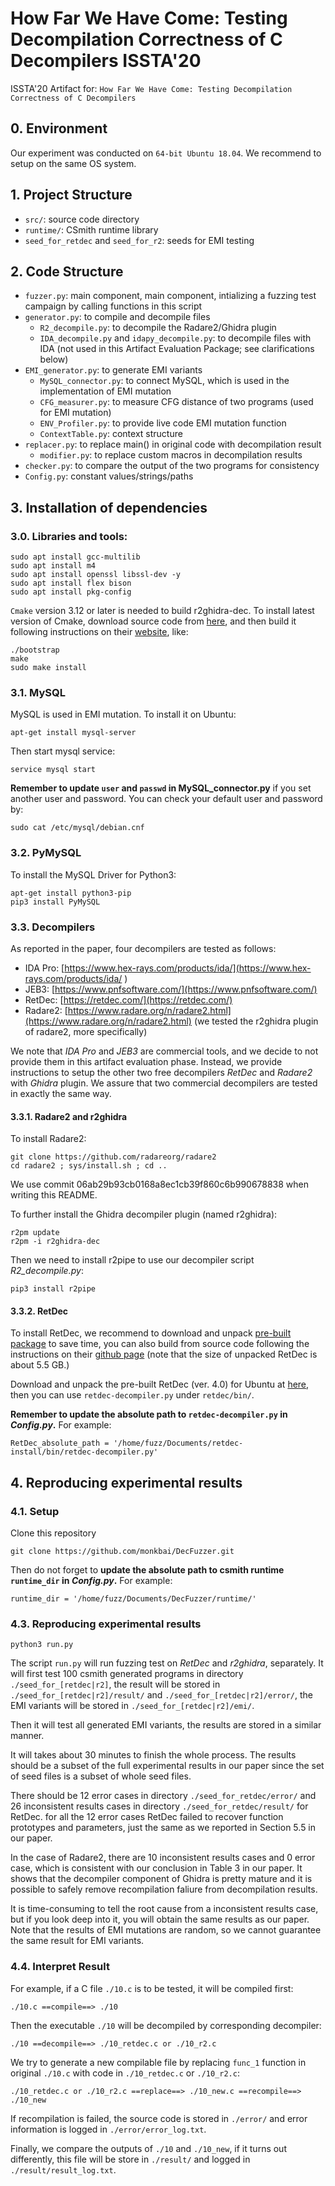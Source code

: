 # How Far We Have Come: Testing Decompilation Correctness of C Decompilers  ISSTA'20

ISSTA'20 Artifact for: `How Far We Have Come: Testing Decompilation Correctness of C Decompilers`

## 0. Environment
Our experiment was conducted on `64-bit Ubuntu 18.04`. We recommend to setup on
the same OS system. 

## 1. Project Structure
* `src/`: source code directory
* `runtime/`: CSmith runtime library
* `seed_for_retdec` and  `seed_for_r2`: seeds for EMI testing

## 2. Code Structure
* `fuzzer.py`: main component, main component, intializing a fuzzing test campaign by calling functions in this script
* `generator.py`: to compile and decompile files
    * `R2_decompile.py`: to decompile the Radare2/Ghidra plugin
    * `IDA_decompile.py` and `idapy_decompile.py`: to decompile files with IDA (not used in this Artifact Evaluation Package; see clarifications below)
* `EMI_generator.py`: to generate EMI variants
    * `MySQL_connector.py`: to connect MySQL, which is used in the implementation of EMI mutation
    * `CFG_measurer.py`: to measure CFG distance of two programs (used for EMI mutation)
    * `ENV_Profiler.py`: to provide live code EMI mutation function
    * `ContextTable.py`: context structure
* `replacer.py`: to replace main() in original code with decompilation result
    * `modifier.py`: to replace custom macros in decompilation results
* `checker.py`: to compare the output of the two programs for consistency
* `Config.py`: constant values/strings/paths

## 3. Installation of dependencies

### 3.0. Libraries and tools:

    sudo apt install gcc-multilib
    sudo apt install m4
    sudo apt install openssl libssl-dev -y
    sudo apt install flex bison
    sudo apt install pkg-config

`Cmake` version 3.12 or later is needed to build r2ghidra-dec. To install latest
version of Cmake, download source code from
[here](https://github.com/Kitware/CMake/releases/download/v3.16.6/cmake-3.16.6.tar.gz),
and then build it following instructions on their
[website](https://cmake.org/install/), like:

    ./bootstrap
    make 
    sudo make install

### 3.1. MySQL
MySQL is used in EMI mutation. To install it on Ubuntu:

    apt-get install mysql-server

Then start mysql service:

    service mysql start

**Remember to update `user` and `passwd` in MySQL_connector.py** if you set another user and password. You can check your default user and password by:

    sudo cat /etc/mysql/debian.cnf

### 3.2. PyMySQL

To install the MySQL Driver for Python3:

    apt-get install python3-pip
    pip3 install PyMySQL


### 3.3. Decompilers

As reported in the paper, four decompilers are tested as follows:

* IDA Pro: [https://www.hex-rays.com/products/ida/](https://www.hex-rays.com/products/ida/ )
* JEB3: [https://www.pnfsoftware.com/](https://www.pnfsoftware.com/)
* RetDec: [https://retdec.com/](https://retdec.com/)
* Radare2: [https://www.radare.org/n/radare2.html](https://www.radare.org/n/radare2.html) 
(we tested the r2ghidra plugin of radare2, more specifically)

We note that *IDA Pro* and *JEB3* are commercial tools, and we decide to not
provide them in this artifact evaluation phase. Instead, we provide instructions
to setup the other two free decompilers *RetDec* and *Radare2* with *Ghidra*
plugin. We assure that two commercial decompilers are tested in exactly the same way.

#### 3.3.1. Radare2 and r2ghidra 

To install Radare2:

    git clone https://github.com/radareorg/radare2
    cd radare2 ; sys/install.sh ; cd ..

We use commit 06ab29b93cb0168a8ec1cb39f860c6b990678838 when writing this README.

To further install the Ghidra decompiler plugin (named r2ghidra):

    r2pm update
    r2pm -i r2ghidra-dec

Then we need to install r2pipe to use our decompiler script *R2_decompile.py*:

    pip3 install r2pipe

#### 3.3.2. RetDec

To install RetDec, we recommend to download and unpack [pre-built
package](https://github.com/avast/retdec/releases) to save time, you can also
build from source code following the instructions on their [github
page](https://github.com/avast/retdec) (note that the size of unpacked RetDec is
about 5.5 GB.)

Download and unpack the pre-built RetDec (ver. 4.0) for Ubuntu at
[here](https://github.com/avast/retdec/releases/download/v4.0/retdec-v4.0-ubuntu-64b.tar.xz),
then you can use `retdec-decompiler.py` under `retdec/bin/`.

**Remember to update the absolute path to `retdec-decompiler.py` in _Config.py_.** For example:

    RetDec_absolute_path = '/home/fuzz/Documents/retdec-install/bin/retdec-decompiler.py'


## 4. Reproducing experimental results

### 4.1. Setup

Clone this repository

    git clone https://github.com/monkbai/DecFuzzer.git

Then do not forget to **update the absolute path to csmith runtime `runtime_dir` in _Config.py_.** For example:

    runtime_dir = '/home/fuzz/Documents/DecFuzzer/runtime/'

### 4.3. Reproducing experimental results

    python3 run.py

The script `run.py` will run fuzzing test on *RetDec* and *r2ghidra*, separately.
It will first test 100 csmith generated programs in directory
`./seed_for_[retdec|r2]`, the result will be stored in
`./seed_for_[retdec|r2]/result/` and `./seed_for_[retdec|r2]/error/`, the EMI
variants will be stored in `./seed_for_[retdec|r2]/emi/`.

Then it will test all generated EMI variants, the results are stored in a
similar manner.

It will takes about 30 minutes to finish the whole process. The results should be a subset of the full experimental results in our paper since the set of seed files is a subset of whole seed files. 

There should be 12 error cases in directory `./seed_for_retdec/error/` and 26 inconsistent results cases in directory `./seed_for_retdec/result/` for RetDec. for all the 12 error cases RetDec failed to recover function prototypes and parameters, just the same as we reported in Section 5.5 in our paper.

In the case of Radare2, there are 10 inconsistent results cases and 0 error case, which is consistent with our conclusion in Table 3 in our paper. It shows that the decompiler component of Ghidra is pretty mature and it is possible to safely remove recompilation faliure from decompilation results.

It is time-consuming to tell the root cause from a inconsistent results case, but if you look deep into it, you will obtain the same results as our paper. Note that the results of EMI mutations are random, so we cannot guarantee the same result for EMI variants.

### 4.4. Interpret Result

For example, if a C file `./10.c` is to be tested, it will be compiled first:

    ./10.c ==compile==> ./10

Then the executable `./10` will be decompiled by corresponding decompiler:

    ./10 ==decompile==> ./10_retdec.c or ./10_r2.c

We try to generate a new compilable file by replacing `func_1` function in original `./10.c` with code in `./10_retdec.c` or `./10_r2.c`:

    ./10_retdec.c or ./10_r2.c ==replace==> ./10_new.c ==recompile==> ./10_new

If recompilation is failed, the source code is stored in `./error/` and error information is logged in `./error/error_log.txt`.

Finally, we compare the outputs of `./10` and `./10_new`, if it turns out differently, this file will be store in `./result/` and logged in `./result/result_log.txt`.
